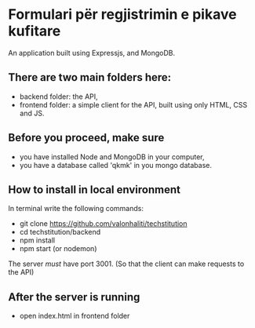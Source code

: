 # Formulari për regjistrimin e pikave kufitare
An application built using Expressjs, and MongoDB.  

## There are two main folders here:
* backend folder: the API,
* frontend folder: a simple client for the API, built using only HTML, CSS and JS.

## Before you proceed, make sure 
* you have installed Node and MongoDB in your computer,
* you have a database called 'qkmk' in you mongo database.

## How to install in local environment
In terminal write the following commands:
* git clone https://github.com/valonhaliti/techstitution
* cd techstitution/backend
* npm install
* npm start (or nodemon) 

The server *must* have port 3001. (So that the client can make requests to the API)

## After the server is running 
* open index.html in frontend folder 
